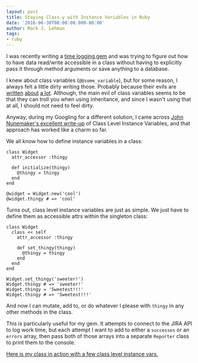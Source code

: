 ```yaml
---
layout: post
title: Staying Class-y with Instance Variables in Ruby
date: '2016-06-30T08:00:00.000-08:00'
author: Mark J. Lehman
tags:
- ruby
---
```


I was recently writing a [time logging gem](https://github.com/supremebeing7/time_log_robot) and was trying to figure out how to have data read/write accessible in a class without having to explicitly pass it through method arguments or save anything to a database.

I knew about class variables (`@@some_variable`), but for some reason, I always felt a little dirty writing those. Probably because their evils are [written](https://www.sitepoint.com/class-variables-a-ruby-gotcha/) [about](http://4thmouse.com/index.php/2011/03/20/why-class-variables-in-ruby-are-a-bad-idea/) [a lot](http://archive.oreilly.com/pub/a/ruby/excerpts/ruby-best-practices/worst-practices.html). Although, the main evil of class variables seems to be that they can troll you when using inheritance, and since I wasn't using that at all, I should not need to feel dirty.

Anyway, during my Googling for a different solution, I came across [John Nunemaker's excellent write-up](http://www.railstips.org/blog/archives/2006/11/18/class-and-instance-variables-in-ruby/) of Class Level Instance Variables, and that approach has worked like a charm so far.

We all know how to define instance variables in a class:

    class Widget
      attr_accessor :thingy

      def initialize(thingy)
        @thingy = thingy
      end
    end

    @widget = Widget.new('cool')
    @widget.thingy # => 'cool'

Turns out, class level instance variables are just as simple. We just have to define them as accessible attrs within the singleton class:

    class Widget
      class << self
        attr_accessor :thingy

        def set_thingy(thingy)
          @thingy = thingy
        end
      end
    end

    Widget.set_thingy('sweeter!')
    Widget.thingy # => 'sweeter!'
    Widget.thingy = 'Sweetest!!!'
    Widget.thingy # => 'Sweetest!!!'

And now I can mutate, add to, or do whatever I please with `thingy` in any other methods in the class.

This is particularly useful for my gem. It attempts to connect to the JIRA API to log work time, but each attempt I want to add to either a `successes` or an `errors` array, then pass both of those arrays into a separate `Reporter` class to print them to the console.

[Here is my class in action with a few class level instance vars.](https://github.com/supremebeing7/time_log_robot/blob/96aca233e7725033eb53de4f964bd11cf6fae2c7/lib/time_log_robot/jira/work_logger.rb)